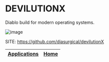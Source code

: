 # DEVILUTIONX

 Diablo build for modern operating systems.
 
 ![image](https://user-images.githubusercontent.com/204594/113578478-26912400-9623-11eb-9ff6-9bd9717462b6.png)

 SITE: https://github.com/diasurgical/devilutionX

 | [Applications](https://portable-linux-apps.github.io/apps.html) | [Home](https://portable-linux-apps.github.io)
 | --- | --- |
